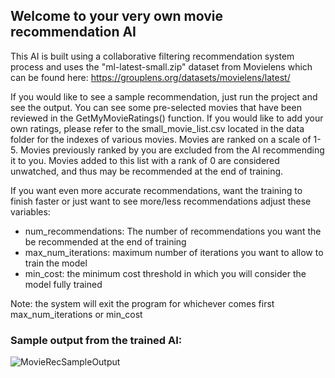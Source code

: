 ## Welcome to your very own movie recommendation AI

This AI is built using a collaborative filtering recommendation system process and uses the "ml-latest-small.zip" dataset from Movielens which
can be found here: https://grouplens.org/datasets/movielens/latest/

If you would like to see a sample recommendation, just run the project and see the output. You can see some pre-selected movies that have been
reviewed in the GetMyMovieRatings() function. If you would like to add your own ratings, please refer to the small_movie_list.csv located in 
the data folder for the indexes of various movies. Movies are ranked on a scale of 1-5. Movies previously ranked by you are excluded from the 
AI recommending it to you. Movies added to this list with a rank of 0 are considered unwatched, and thus may be recommended at the end of 
training.

If you want even more accurate recommendations, want the training to finish faster or just want to see more/less recommendations adjust these
variables:
  - num_recommendations: The number of recommendations you want the be recommended at the end of training
  - max_num_iterations: maximum number of iterations you want to allow to train the model
  - min_cost: the minimum cost threshold in which you will consider the model fully trained

Note: the system will exit the program for whichever comes first max_num_iterations or min_cost



### Sample output from the trained AI:
![MovieRecSampleOutput](https://github.com/notthattal/MovieRecAI/assets/61614571/2692c5a8-8867-4626-b7a2-8d1c1be0c87d)
